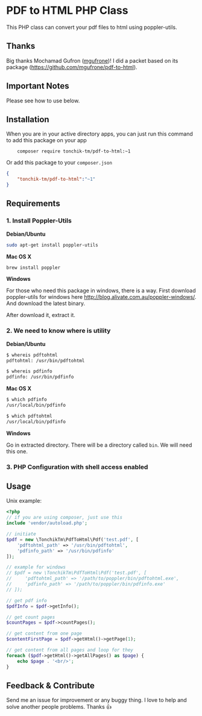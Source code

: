 # PDF to HTML PHP Class

This PHP class can convert your pdf files to html using poppler-utils.

## Thanks

Big thanks Mochamad Gufron ([mgufrone](https://github.com/mgufrone))! I did a packet based on its package (https://github.com/mgufrone/pdf-to-html).

## Important Notes

Please see how to use below.

## Installation

When you are in your active directory apps, you can just run this command to add this package on your app

```
	composer require tonchik-tm/pdf-to-html:~1
```

Or add this package to your `composer.json`

```json
{
	"tonchik-tm/pdf-to-html":"~1"
}
```

## Requirements
### 1. Install Poppler-Utils

**Debian/Ubuntu**
```bash
sudo apt-get install poppler-utils
```

**Mac OS X**
```bash
brew install poppler
```

**Windows**

For those who need this package in windows, there is a way. First download poppler-utils for windows here <http://blog.alivate.com.au/poppler-windows/>. And download the latest binary.

After download it, extract it.

### 2. We need to know where is utility

**Debian/Ubuntu**
```bash
$ whereis pdftohtml
pdftohtml: /usr/bin/pdftohtml

$ whereis pdfinfo
pdfinfo: /usr/bin/pdfinfo
```

**Mac OS X**
```bash
$ which pdfinfo
/usr/local/bin/pdfinfo

$ which pdftohtml
/usr/local/bin/pdfinfo
```

**Windows**

Go in extracted directory. There will be a directory called `bin`. We will need this one.

### 3. PHP Configuration with shell access enabled

## Usage

Unix example:

```php
<?php
// if you are using composer, just use this
include 'vendor/autoload.php';

// initiate
$pdf = new \TonchikTm\PdfToHtml\Pdf('test.pdf', [
    'pdftohtml_path' => '/usr/bin/pdftohtml',
    'pdfinfo_path' => '/usr/bin/pdfinfo'
]);

// example for windows
// $pdf = new \TonchikTm\PdfToHtml\Pdf('test.pdf', [
//     'pdftohtml_path' => '/path/to/poppler/bin/pdftohtml.exe',
//     'pdfinfo_path' => '/path/to/poppler/bin/pdfinfo.exe'
// ]);

// get pdf info
$pdfInfo = $pdf->getInfo();

// get count pages
$countPages = $pdf->countPages();

// get content from one page
$contentFirstPage = $pdf->getHtml()->getPage(1);

// get content from all pages and loop for they
foreach ($pdf->getHtml()->getAllPages() as $page) {
    echo $page . '<br/>';
}
```

## Feedback & Contribute

Send me an issue for improvement or any buggy thing. I love to help and solve another people problems. Thanks :+1:
